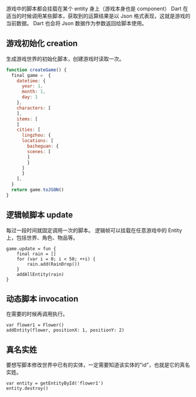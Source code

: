 游戏中的脚本都会挂载在某个 entity 身上（游戏本身也是 component）
Dart 在适当的时候调用某些脚本，获取到的运算结果是以 Json 格式表现，这就是游戏的当前数据。
Dart 也会将 Json 数据作为参数返回给脚本使用。

## 游戏初始化 creation

生成游戏世界的初始化脚本，创建游戏时读取一次。

```javascript
function createGame() {
  final game =  {
    datetime: {
      year: 1,
      month: 1,
      day: 1
    },
    characters: [
    ],
    items: [
    ]
    cities: [
      lingzhou: {
      locations: [
        baiheguan: {
        scenes: [
        ]
        }
      ]
      }
    ],
  }
  return game.toJSON()
}
```

## 逻辑帧脚本 update

每过一段时间就固定调用一次的脚本。
逻辑帧可以挂载在任意游戏中的 Entity 上，包括世界、角色、物品等。

```
game.update = fun {
    final rain = []
    for (var i = 0; i < 50; ++i) {
        rain.add(RainDrop())
    }
    addAllEntity(rain)
}
```

## 动态脚本 invocation

在需要的时候再调用执行。

```
var flower1 = Flower()
addEntity(flower, positionX: 1, positionY: 2)
```

## 真名实姓

要想写脚本修改世界中已有的实体，一定需要知道该实体的"id"，也就是它的真名实姓。

```
var entity = getEntityById('flower1')
entity.destroy()
```
